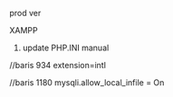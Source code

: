 prod ver 


XAMPP 
1. update PHP.INI manual

//baris 934
extension=intl

//baris 1180
mysqli.allow_local_infile = On 


